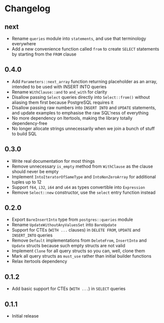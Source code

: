 # Changelog

next
----

- Rename `queries` module into `statements`, and use that terminology everywhere
- Add a new convenience function called `from` to create `SELECT` statements by starting from the `FROM` clause

0.4.0
-----

- Add `Parameters::next_array` function returning placeholder as an array, intended to be used with INSERT INTO queries
- Rename `WithClause::and` to `and_with` for clarity
- Disallow passing `Select` queries directly into `Select::from()` without aliasing them first because PostgreSQL requires it
- Disallow passing raw numbers into `INSERT INTO` and `UPDATE` statements, and update examples to emphasise the raw SQL'ness of everything
- No more dependency on Itertools, making the library totally dependency-free
- No longer allocate strings unnecessarily when we join a bunch of stuff to build SQL

0.3.0
-----

- Write real documentation for most things
- Remove unnecessary `is_empty` method from `WithClause` as the clause should never be empty
- Implement `IntoIteratorOfSameType` and `IntoNonZeroArray` for additional tuples up to 12
- Support `f64`, `i32`, `i64` and `u64` as types convertible into `Expression`
- Remove `Select::new` constructor, use the `select` entry function instead

0.2.0
-----

- Export `BareInsertInto` type from `postgres::queries` module
- Rename `UpdateWithoutAnyValuesSet` into `BareUpdate`
- Support for CTEs (`WITH ...` clauses) in `DELETE FROM`, `UPDATE` and `INSERT_INTO` queries
- Remove `Default` implementations from `DeleteFrom`, `InsertInto` and `Update` structs because such empty structs are not valid
- Implement `Clone` for all query structs so you can, well, clone them
- Mark all query structs as `must_use` rather than initial builder functions
- Relax itertools dependency

0.1.2
-----

- Add basic support for CTEs (`WITH ...`) in `SELECT` queries

0.1.1
-----

- Initial release
